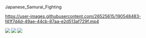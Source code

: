 Japanese_Samurai_Fighting




https://user-images.githubusercontent.com/26525615/190548483-f41f7d4d-49ae-44cb-87aa-e2d513af729f.mp4





![](https://pbs.twimg.com/media/FctnJRKWAAETMNs?format=jpg&name=large)
![](https://pbs.twimg.com/media/Fctmx70WYAERoTF?format=jpg&name=large)
![](https://pbs.twimg.com/media/FctjecwWQAAHCYk?format=jpg&name=large)
